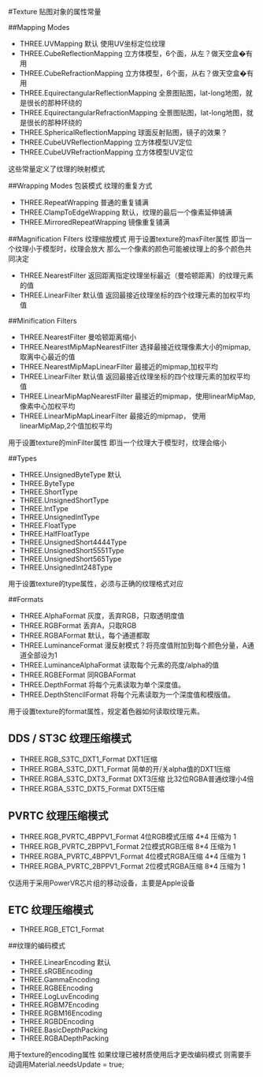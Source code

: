#Texture 贴图对象的属性常量

##Mapping Modes

* THREE.UVMapping 默认 使用UV坐标定位纹理
* THREE.CubeReflectionMapping 立方体模型，6个面，从左？做天空盒�有用
* THREE.CubeRefractionMapping 立方体模型，6个面，从右？做天空盒�有用
* THREE.EquirectangularReflectionMapping 全景图贴图，lat-long地图，就是很长的那种环绕的
* THREE.EquirectangularRefractionMapping 全景图贴图，lat-long地图，就是很长的那种环绕的
* THREE.SphericalReflectionMapping 球面反射贴图，镜子的效果？
* THREE.CubeUVReflectionMapping 立方体模型UV定位
* THREE.CubeUVRefractionMapping 立方体模型UV定位

这些常量定义了纹理的映射模式

##Wrapping Modes 包装模式
纹理的重复方式

* THREE.RepeatWrapping 普通的重复铺满
* THREE.ClampToEdgeWrapping 默认，纹理的最后一个像素延伸铺满
* THREE.MirroredRepeatWrapping 镜像重复铺满

##Magnification Filters 纹理缩放模式
用于设置texture的maxFilter属性
即当一个纹理小于模型时，纹理会放大
那么一个像素的颜色可能被纹理上的多个颜色共同决定

* THREE.NearestFilter 返回距离指定纹理坐标最近（曼哈顿距离）的纹理元素的值
* THREE.LinearFilter 默认值 返回最接近纹理坐标的四个纹理元素的加权平均值

##Minification Filters

* THREE.NearestFilter 曼哈顿距离缩小
* THREE.NearestMipMapNearestFilter 选择最接近纹理像素大小的mipmap,取离中心最近的值
* THREE.NearestMipMapLinearFilter 最接近的mipmap,加权平均
* THREE.LinearFilter 默认值 返回最接近纹理坐标的四个纹理元素的加权平均值
* THREE.LinearMipMapNearestFilter 最接近的mipmap，使用linearMipMap,像素中心加权平均
* THREE.LinearMipMapLinearFilter 最接近的mipmap， 使用linearMipMap,2个值加权平均

用于设置texture的minFilter属性
即当一个纹理大于模型时，纹理会缩小

##Types

* THREE.UnsignedByteType 默认
* THREE.ByteType
* THREE.ShortType
* THREE.UnsignedShortType
* THREE.IntType
* THREE.UnsignedIntType
* THREE.FloatType
* THREE.HalfFloatType
* THREE.UnsignedShort4444Type
* THREE.UnsignedShort5551Type
* THREE.UnsignedShort565Type
* THREE.UnsignedInt248Type

用于设置texture的type属性，必须与正确的纹理格式对应

##Formats

* THREE.AlphaFormat 灰度，丢弃RGB，只取透明度值
* THREE.RGBFormat 丢弃A，只取RGB
* THREE.RGBAFormat 默认，每个通道都取
* THREE.LuminanceFormat 漫反射模式？将亮度值附加到每个颜色分量，A通道全部设为1
* THREE.LuminanceAlphaFormat 读取每个元素的亮度/alpha的值
* THREE.RGBEFormat 同RGBAFormat
* THREE.DepthFormat 将每个元素读取为单个深度值。
* THREE.DepthStencilFormat 将每个元素读取为一个深度值和模版值。

用于设置texture的format属性，规定着色器如何读取纹理元素。

## DDS / ST3C 纹理压缩模式

* THREE.RGB_S3TC_DXT1_Format DXT1压缩
* THREE.RGBA_S3TC_DXT1_Format 简单的开/关alpha值的DXT1压缩
* THREE.RGBA_S3TC_DXT3_Format DXT3压缩 比32位RGBA普通纹理小4倍
* THREE.RGBA_S3TC_DXT5_Format DXT5压缩

## PVRTC 纹理压缩模式

* THREE.RGB_PVRTC_4BPPV1_Format 4位RGB模式压缩 4*4 压缩为 1
* THREE.RGB_PVRTC_2BPPV1_Format 2位模式RGB压缩 8*4 压缩为 1
* THREE.RGBA_PVRTC_4BPPV1_Format 4位模式RGBA压缩 4*4 压缩为 1
* THREE.RGBA_PVRTC_2BPPV1_Format 2位模式RGBA压缩 8*4 压缩为 1

仅适用于采用PowerVR芯片组的移动设备，主要是Apple设备

## ETC 纹理压缩模式

* THREE.RGB_ETC1_Format

##纹理的编码模式

* THREE.LinearEncoding 默认
* THREE.sRGBEncoding
* THREE.GammaEncoding
* THREE.RGBEEncoding
* THREE.LogLuvEncoding
* THREE.RGBM7Encoding
* THREE.RGBM16Encoding
* THREE.RGBDEncoding
* THREE.BasicDepthPacking
* THREE.RGBADepthPacking

用于texture的encoding属性
如果纹理已被材质使用后才更改编码模式
则需要手动调用Material.needsUpdate = true;

